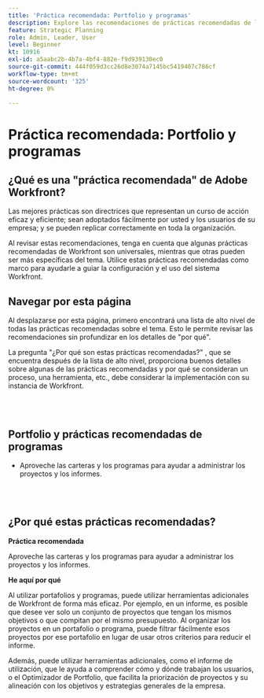 ```yaml
---
title: 'Práctica recomendada: Portfolio y programas'
description: Explore las recomendaciones de prácticas recomendadas de los expertos de Adobe Workfront sobre la configuración, administración y uso de portafolios y programas.
feature: Strategic Planning
role: Admin, Leader, User
level: Beginner
kt: 10916
exl-id: a5aabc2b-4b7a-4bf4-882e-f9d939130ec0
source-git-commit: 444f059d3cc26d8e3074a7145bc5419407c786cf
workflow-type: tm+mt
source-wordcount: '325'
ht-degree: 0%

---
```


# Práctica recomendada: Portfolio y programas

## ¿Qué es una &quot;práctica recomendada&quot; de Adobe Workfront?

Las mejores prácticas son directrices que representan un curso de acción eficaz y eficiente; sean adoptados fácilmente por usted y los usuarios de su empresa; y se pueden replicar correctamente en toda la organización.

Al revisar estas recomendaciones, tenga en cuenta que algunas prácticas recomendadas de Workfront son universales, mientras que otras pueden ser más específicas del tema. Utilice estas prácticas recomendadas como marco para ayudarle a guiar la configuración y el uso del sistema Workfront.

## Navegar por esta página

Al desplazarse por esta página, primero encontrará una lista de alto nivel de todas las prácticas recomendadas sobre el tema. Esto le permite revisar las recomendaciones sin profundizar en los detalles de &quot;por qué&quot;.

La pregunta &quot;¿Por qué son estas prácticas recomendadas?&quot; , que se encuentra después de la lista de alto nivel, proporciona buenos detalles sobre algunas de las prácticas recomendadas y por qué se consideran un proceso, una herramienta, etc., debe considerar la implementación con su instancia de Workfront.

</br>
</br>

## Portfolio y prácticas recomendadas de programas

* Aproveche las carteras y los programas para ayudar a administrar los proyectos y los informes.

</br>
</br>

## ¿Por qué estas prácticas recomendadas?

**Práctica recomendada**

Aproveche las carteras y los programas para ayudar a administrar los proyectos y los informes.

**He aquí por qué**

Al utilizar portafolios y programas, puede utilizar herramientas adicionales de Workfront de forma más eficaz. Por ejemplo, en un informe, es posible que desee ver solo un conjunto de proyectos que tengan los mismos objetivos o que compitan por el mismo presupuesto. Al organizar los proyectos en un portafolio o programa, puede filtrar fácilmente esos proyectos por ese portafolio en lugar de usar otros criterios para reducir el informe.

Además, puede utilizar herramientas adicionales, como el informe de utilización, que le ayuda a comprender cómo y dónde trabajan los usuarios, o el Optimizador de Portfolio, que facilita la priorización de proyectos y su alineación con los objetivos y estrategias generales de la empresa.
